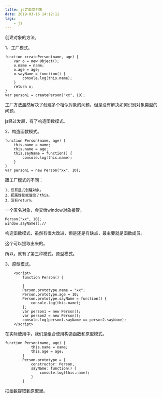 ```yaml
---
title: js之面向对象
date: 2019-03-16 14:12:11
tags:
	- js
---
```






创建对象的方法。



1、工厂模式。

```
function createPerson(name, age) {
    var o = new Object();
    o.name = name;
    o.age = age;
    o.sayName = function() {
        console.log(this.name);
    }
    return o;
}
var person1 = createPerson("xx", 10);
```

工厂方法虽然解决了创建多个相似对象的问题，但是没有解决如何识别对象类型的问题。

js经过发展，有了构造函数模式。

2、构造函数模式。

```
function Person(name, age) {
    this.name = name;
    this.name = age;
    this.sayName = function() {
        console.log(this.name);
    }
}
var person1 = new Person("xx", 10);
```

跟工厂模式的不同：

```
1、没有显式创建对象。
2、把属性都赋值给了this。
3、没有return。
```

一个匿名对象，会交给window对象接管。

```
Person("xx", 10);
window.sayName();//
```

构造函数模式，虽然有很大改进，但是还是有缺点，最主要就是函数成员。

这个可以提取出来的。

所以，就有了第三种模式。原型模式。

3、原型模式。

```
    <script>
        function Person() {

        }
        Person.prototype.name = "xx";
        Person.prototype.age = 10;
        Person.prototype.sayName = function() {
            console.log(this.name);
        };
        var person1 = new Person();
        var person2 = new Person();
        console.log(person1.sayName == person2.sayName);
    </script>
```



在实际使用中，我们是组合使用构造函数和原型模式。

```
function Person(name, age) {
            this.name = name;
            this.age = age;
        }
        Person.prototype = {
            constructor: Person,
            sayName: function() {
                console.log(this.name);
            }
        }
```

把函数提取到原型里。


